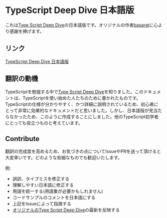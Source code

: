 # TypeScript Deep Dive 日本語版
これは[Type Script Deep Dive](https://github.com/basarat/typescript-book/)の日本語版です。オリジナルの作者[basarat](https://github.com/basarat)に心より感謝を捧げます。

## リンク
[TypeScript Deep Dive 日本語版](https://typescript-jp.gitbook.io/deep-dive/getting-started)

## 翻訳の動機
TypeScriptを勉強する中で[Type Script Deep Dive](https://github.com/basarat/typescript-book/)を知りました。このドキュメントは、TypeScriptを使い始めた人たちのために書かれたものです。TypeScriptの仕様が分かりやすく、かつ詳細に説明されているため、初心者にとって非常に効果的なドキュメントだと思いました。しかし、日本語版が見当たらなかったため、このように作成することにしました。他のTypeScript初学者にとっても役立つものと考えています。

## Contribute
翻訳の完成度を高めるため、お気づきの点についてIssueやPRを送って頂けると大変幸いです。どのような些細なものでも歓迎いたします。

例:
- 誤訳、タイプミスを修正する
- 理解しやすい日本語に修正する
- 用語を統一する(用語集が必要かもしれません)
- コードサンプルのコメントを日本語にする
- 上記をIssueによって指摘する
- [オリジナルのType Script Deep Dive](https://github.com/basarat/typescript-book/)の最新を反映する

